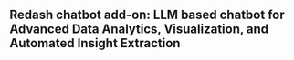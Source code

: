 ## Redash chatbot add-on: LLM based chatbot for Advanced Data Analytics, Visualization, and Automated Insight Extraction

